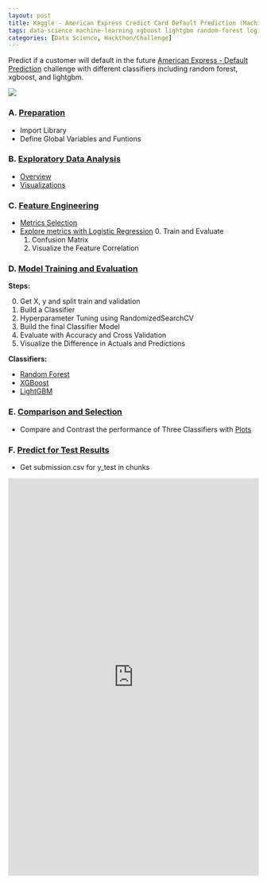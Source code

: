 ```yaml
---
layout: post
title: Kaggle - American Express Credict Card Default Prediction (Machine Learning)
tags: data-science machine-learning xgboost lightgbm random-forest logistic-regression python keras 
categories: [Data Science, Hackthon/Challenge]
---
```

Predict if a customer will default in the future [American Express - Default Prediction](https://www.kaggle.com/competitions/amex-default-prediction/overview) challenge with different classifiers including random forest, xgboost, and lightgbm.

[![](https://img.shields.io/badge/GitHub-100000?style=for-the-badge&logo=github&logoColor=white)](https://github.com/annetta-zheng/Amex_Time_Series/blob/main/Submission.ipynb "Click for Repo!") 

### A. [Preparation](#Preparation)
* Import Library
* Define Global Variables and Funtions 

### B. [Exploratory Data Analysis](#Overview)
* [Overview](#Overview)
* [Visualizations](#Visualizations)

### C. [Feature Engineering](#Data-Processing)
* [Metrics Selection](#metric-selection)
* [Explore metrics with Logistic Regression](#Logistic-Regression)
    0. Train and Evaluate
    1. Confusion Matrix
    2. Visualize the Feature Correlation

### D. [Model Training and Evaluation](#Model-Building)
   **Steps:**
   
   0. Get X, y and split train and validation 
   1. Build a Classifier
   2. Hyperparameter Tuning using RandomizedSearchCV
   3. Build the final Classifier Model
   4. Evaluate with Accuracy and Cross Validation 
   5. Visualize the Difference in Actuals and Predictions
    
**Classifiers:**
* [Random Forest](#Random-Forest)
* [XGBoost](#XGB)
* [LightGBM](#LGBM)

### E. [Comparison and Selection](#Comparison)
* Compare and Contrast the performance of Three Classifiers with [Plots](#performance-visualization)

<!--    1. Random Forest
   2. XGBoost
   3. LightGBM -->
   
### F. [Predict for Test Results](#Test-Results)
* Get submission.csv for y_test in chunks

<iframe src="https://www.kaggle.com/embed/annettazheng/eda-rf-xgb-lgbm-prediction?kernelSessionId=143049125" height="800" style="margin: 0 auto; width: 100%; max-width: 950px;" frameborder="0" scrolling="auto" title="EDA + RF/XGB/LGBM Prediction"></iframe>